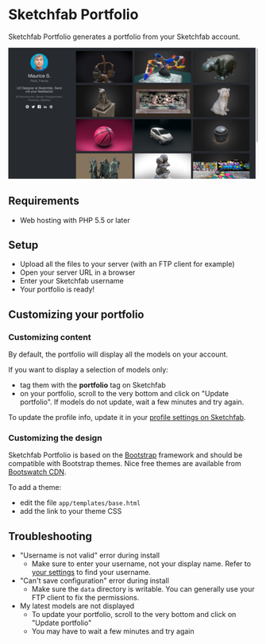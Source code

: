 # Sketchfab Portfolio

Sketchfab Portfolio generates a portfolio from your Sketchfab account.

![Screenshot of Portfolio](./docs/screenshot.jpg?raw=true)

## Requirements

* Web hosting with PHP 5.5 or later

## Setup

* Upload all the files to your server (with an FTP client for example)
* Open your server URL in a browser
* Enter your Sketchfab username
* Your portfolio is ready!

## Customizing your portfolio

### Customizing content

By default, the portfolio will display all the models on your account.

If you want to display a selection of models only:
* tag them with the **portfolio** tag on Sketchfab
* on your portfolio, scroll to the very bottom and click on "Update portfolio". If models do not update, wait a few minutes and try again.

To update the profile info, update it in your [profile settings on Sketchfab](https://sketchfab.com/settings/profile).

### Customizing the design

Sketchfab Portfolio is based on the [Bootstrap](http://getbootstrap.com/)
framework and should be compatible with Bootstrap themes. Nice free themes
are available from [Bootswatch CDN](https://www.bootstrapcdn.com/bootswatch/).

To add a theme:
* edit the file `app/templates/base.html`
* add the link to your theme CSS

## Troubleshooting

* "Username is not valid" error during install
  * Make sure to enter your username, not your display name. Refer to [your settings](https://sketchfab.com/settings/profile) to find your username.
* "Can't save configuration" error during install
  * Make sure the `data` directory is writable. You can generally use your FTP client to fix the permissions.
* My latest models are not displayed
  * To update your portfolio, scroll to the very bottom and click on "Update portfolio"
  * You may have to wait a few minutes and try again
